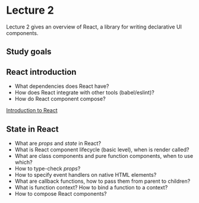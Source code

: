 # Lecture 2

Lecture 2 gives an overview of React, a library for writing declarative UI components.

## Study goals

## React introduction

* What dependencies does React have?
* How does React integrate with other tools (babel/eslint)?
* How do React component compose?

[Introduction to React](./src/props_example/README.md)

## State in React

* What are _props_ and _state_ in React?
* What is React component lifecycle (basic level), when is render called?
* What are class components and pure function components, when to use which?
* How to type-check _props_?
* How to specify event handlers on native HTML elements?
* What are callback functions, how to pass them from parent to children?
* What is function context? How to bind a function to a context?
* How to compose React components?
